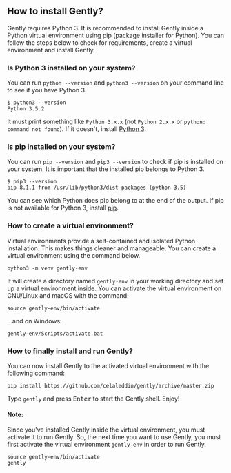 ## How to install Gently?

Gently requires Python 3. It is recommended to install Gently inside a Python virtual environment using pip (package installer for Python). You can follow the steps below to check for requirements, create a virtual environment and install Gently.


### Is Python 3 installed on your system?

You can run `python --version` and `python3 --version` on your command line to see if you have Python 3.

    $ python3 --version
    Python 3.5.2

It must print something like `Python 3.x.x` (not `Python 2.x.x` or `python: command not found`). If it doesn't, install [Python 3](https://www.python.org/downloads/ "Download Python 3").


### Is pip installed on your system?

You can run `pip --version` and `pip3 --version` to check if pip is installed on your system. It is important that the installed pip belongs to Python 3.

    $ pip3 --version
    pip 8.1.1 from /usr/lib/python3/dist-packages (python 3.5)

You can see which Python does pip belong to at the end of the output. If pip is not available for Python 3, install [pip](https://pip.pypa.io/en/latest/installing/#installing-with-get-pip-py "Installing pip").


### How to create a virtual environment?

Virtual environments provide a self-contained and isolated Python installation. This makes things cleaner and manageable. You can create a virtual environment using the command below.

    python3 -m venv gently-env

It will create a directory named `gently-env` in your working directory and set up a virtual environment inside. You can activate the virtual environment on GNU/Linux and macOS with the command:

    source gently-env/bin/activate

...and on Windows:

    gently-env/Scripts/activate.bat


### How to finally install and run Gently?

You can now install Gently to the activated virtual environment with the following command:

    pip install https://github.com/celaleddin/gently/archive/master.zip

Type `gently` and press <kbd>Enter</kbd> to start the Gently shell. Enjoy!

#### Note:

Since you've installed Gently inside the virtual environment, you must activate it to run Gently. So, the next time you want to use Gently, you must first activate the virtual environment `gently-env` in order to run Gently.

    source gently-env/bin/activate
    gently
